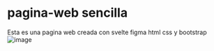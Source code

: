 # pagina-web sencilla 
Esta es una pagina web creada con svelte figma html css y bootstrap
![image](https://github.com/johansitoweb/pagina-web/assets/147890607/accf6bb0-182b-481b-8761-78c619bb7d68)


